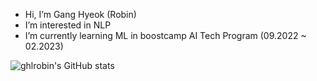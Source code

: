 - Hi, I’m Gang Hyeok (Robin)
- I’m interested in NLP
- I’m currently learning ML in boostcamp AI Tech Program (09.2022 ~ 02.2023)

<!---
ghlrobin/ghlrobin is a ✨ special ✨ repository because its `README.md` (this file) appears on your GitHub profile.
You can click the Preview link to take a look at your changes.
--->
![ghlrobin's GitHub stats](https://github-readme-stats.vercel.app/api?username=ghlrobin&count_private=true)
